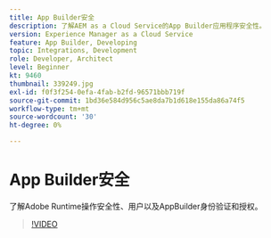 ```yaml
---
title: App Builder安全
description: 了解AEM as a Cloud Service的App Builder应用程序安全性。
version: Experience Manager as a Cloud Service
feature: App Builder, Developing
topic: Integrations, Development
role: Developer, Architect
level: Beginner
kt: 9460
thumbnail: 339249.jpg
exl-id: f0f3f254-0efa-4fab-b2fd-96571bbb719f
source-git-commit: 1bd36e584d956c5ae8da7b1d618e155da86a74f5
workflow-type: tm+mt
source-wordcount: '30'
ht-degree: 0%

---
```


# App Builder安全

了解Adobe Runtime操作安全性、用户以及AppBuilder身份验证和授权。

>[!VIDEO](https://video.tv.adobe.com/v/339249/?quality=12&learn=on)
